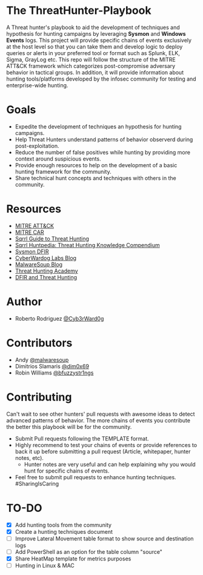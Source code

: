 # The ThreatHunter-Playbook
A Threat hunter's playbook to aid the development of techniques and hypothesis for hunting campaigns by leveraging **Sysmon** and **Windows Events** logs. This project will provide specific chains of events exclusively at the host level so that you can take them and develop logic to deploy queries or alerts in your preferred tool or format such as Splunk, ELK, Sigma, GrayLog etc. This repo will follow the structure of the MITRE ATT&CK framework which categorizes post-compromise adversary behavior in tactical groups. In addition, it will provide information about hunting tools/platforms developed by the infosec community for testing and enterprise-wide hunting.

# Goals
* Expedite the development of techniques an hypothesis for hunting campaigns.
* Help Threat Hunters understand patterns of behavior observerd during post-exploitation.
* Reduce the number of false positives while hunting by providing more context around suspicious events.
* Provide enough resources to help on the development of a basic hunting framework for the community.
* Share technical hunt concepts and techniques with others in the community.


# Resources
* [MITRE ATT&CK](https://attack.mitre.org/wiki/Main_Page)
* [MITRE CAR](https://car.mitre.org/wiki/Main_Page)
* [Sqrrl Guide to Threat Hunting](https://web.archive.org/web/20180805101931/https://sqrrl.com/media/Your-Practical-Guide-to-Threat-Hunting.pdf)
* [Sqrrl Huntpedia: Threat Hunting Knowledge Compendium](https://web.archive.org/web/20180805101835/https://sqrrl.com/media/huntpedia-web-2.pdf)
* [Sysmon DFIR](https://github.com/MHaggis/sysmon-dfir)
* [CyberWardog Labs Blog](https://cyberwardog.blogspot.com/)
* [MalwareSoup Blog](https://malwaresoup.com/)
* [Threat Hunting Academy](https://threathunting.org/)
* [DFIR and Threat Hunting](http://findingbad.blogspot.com/)

# Author
* Roberto Rodriguez [@Cyb3rWard0g](https://twitter.com/Cyb3rWard0g)

# Contributors
* Andy [@malwaresoup](https://twitter.com/malwaresoup)
* Dimitrios Slamaris [@dim0x69](https://twitter.com/dim0x69)
* Robin Williams [@bfuzzystr1ngs](https://twitter.com/bfuzzystr1ngs)


# Contributing
Can't wait to see other hunters' pull requests with awesome ideas to detect advanced patterns of behavior. The more chains of events you contribute the better this playbook will be for the community.
* Submit Pull requests following the TEMPLATE format.
* Highly recommend to test your chains of events or provide references to back it up before submitting a pull request (Article, whitepaper, hunter notes, etc).
  * Hunter notes are very useful and can help explaining why you would hunt for specific chains of events.
* Feel free to submit pull requests to enhance hunting techniques. #SharingIsCaring

# TO-DO
- [X] Add hunting tools from the community
- [X] Create a hunting techniques document
- [ ] Improve Lateral Movement table format to show source and destination logs
- [ ] Add PowerShell as an option for the table column "source"
- [X] Share HeatMap template for metrics purposes
- [ ] Hunting in Linux & MAC
